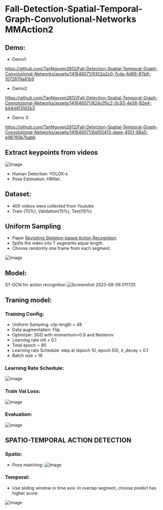 # Fall-Detection-Spatial-Temporal-Graph-Convolutional-Networks MMAction2
## Demo:
* Demo1:

https://github.com/TanNguyen2812/Fall-Detection-Spatial-Temporal-Graph-Convolutional-Networks/assets/141646071/9302a2c0-7cda-4d68-87b8-1072879a61b9
* Demo2:
  


https://github.com/TanNguyen2812/Fall-Detection-Spatial-Temporal-Graph-Convolutional-Networks/assets/141646071/824c05c2-0c93-4e56-82e4-b44d4f3192b3

* Demo 3:



https://github.com/TanNguyen2812/Fall-Detection-Spatial-Temporal-Graph-Convolutional-Networks/assets/141646071/6a150413-daee-4551-88a5-e98765b7babb


## Extract keypoints from videos 
![image](https://github.com/TanNguyen2812/Fall-Detection-Spatial-Temporal-Graph-Convolutional-Networks/assets/141646071/74ac58ff-974d-456d-8522-338b106bb0dd)
* Human Detection: YOLOX-s
* Pose Estimation: HRNet.
## Dataset: 
* 400 videos were collected from Youtube
* Train (70%), Validation(15%), Test(15%)
## Uniform Sampling 
* Paper [Revisiting Skeleton-based Action Recognition](https://arxiv.org/abs/2104.13586)
* Splits the video into T segments equal length.
* Choose randomly one frame from each segment.

![image](https://github.com/TanNguyen2812/Fall-Detection-Spatial-Temporal-Graph-Convolutional-Networks/assets/141646071/a93d179c-9b7e-494e-a22a-2a3db1d5d9a7)

## Model:
ST-GCN for action recognition
![Screenshot 2023-08-08 011725](https://github.com/TanNguyen2812/Fall-Detection-Spatial-Temporal-Graph-Convolutional-Networks/assets/141646071/74d671f3-867e-4fba-aede-378d496ca7b7)
## Traning model: 
### Training Config: 
* Uniform Sampling: clip length = 48
* Data augmentation: Flip
* Optimizer: SGD with momentum=0.9 and Nesterov
* Learning rate init = 0.1
* Total epoch = 80 
* Learning rate Schedule: step at (epoch 10, epoch 50), lr_decay = 0.1
* Batch size = 16
### Learning Rate Schedule:
![image](https://github.com/TanNguyen2812/Fall-Detection-Spatial-Temporal-Graph-Convolutional-Networks/assets/141646071/d0903fc5-eeeb-4529-b131-169a5941f298)
### Train Val Loss: 
![image](https://github.com/TanNguyen2812/Fall-Detection-Spatial-Temporal-Graph-Convolutional-Networks/assets/141646071/e51375bb-c6ab-4dc4-9db6-6a02cda328a9)

### Evaluation: 
![image](https://github.com/TanNguyen2812/Fall-Detection-Spatial-Temporal-Graph-Convolutional-Networks/assets/141646071/e9fea4eb-cbf8-446e-b3e1-91b5071c02ac)

## SPATIO-TEMPORAL ACTION DETECTION
### Spatio:
* Pose matching:
  ![image](https://github.com/TanNguyen2812/Fall-Detection-Spatial-Temporal-Graph-Convolutional-Networks/assets/141646071/11082ed9-3ad4-4cd7-84c8-e286139f1c23)
### Temporal: 
* Use sliding window in time axis: In overlap segment, choose predict has higher score

![image](https://github.com/TanNguyen2812/Fall-Detection-Spatial-Temporal-Graph-Convolutional-Networks/assets/141646071/da97c836-82e0-4f35-8d59-1c28e10df634)







